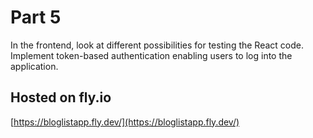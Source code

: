 # Part 5

In the frontend, look at different possibilities for testing the React code.  Implement token-based authentication enabling users to log into the application.

## Hosted on fly.io

[https://bloglistapp.fly.dev/](https://bloglistapp.fly.dev/)
